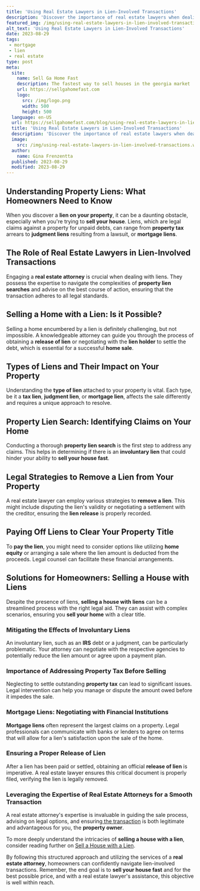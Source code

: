 ```yaml
---
title: 'Using Real Estate Lawyers in Lien-Involved Transactions'
description: 'Discover the importance of real estate lawyers when dealing with liens in transactions. Stay curious and ensure a smooth process with expert legal guidance.'
featured_img: /img/using-real-estate-lawyers-in-lien-involved-transactions.webp
alt_text: 'Using Real Estate Lawyers in Lien-Involved Transactions'
date: 2023-08-29
tags:
 - mortgage
 - lien
 - real estate
type: post
meta:
  site:
    name: Sell Ga Home Fast
    description: The fastest way to sell houses in the georgia market
    url: https://sellgahomefast.com
    logo:
      src: /img/logo.png
      width: 500
      height: 500
  language: en-US
  url: https://sellgahomefast.com/blog/using-real-estate-lawyers-in-lien-involved-transactions
  title: 'Using Real Estate Lawyers in Lien-Involved Transactions'
  description: 'Discover the importance of real estate lawyers when dealing with liens in transactions. Stay curious and ensure a smooth process with expert legal guidance.'
  image:
    src: /img/using-real-estate-lawyers-in-lien-involved-transactions.webp
  author:
    name: Gina Frenzentta
  published: 2023-08-29
  modified: 2023-08-29
---
```



## Understanding Property Liens: What Homeowners Need to Know

When you discover a **lien on your property**, it can be a daunting obstacle, especially when you're trying to **sell your house**. Liens, which are legal claims against a property for unpaid debts, can range from **property tax** arrears to **judgment liens** resulting from a lawsuit, or **mortgage liens**.

## The Role of Real Estate Lawyers in Lien-Involved Transactions

Engaging a **real estate attorney** is crucial when dealing with liens. They possess the expertise to navigate the complexities of **property lien searches** and advise on the best course of action, ensuring that the transaction adheres to all legal standards.

## Selling a Home with a Lien: Is it Possible?

Selling a home encumbered by a lien is definitely challenging, but not impossible. A knowledgeable attorney can guide you through the process of obtaining a **release of lien** or negotiating with the **lien holder** to settle the debt, which is essential for a successful **home sale**.

## Types of Liens and Their Impact on Your Property

Understanding the **type of lien** attached to your property is vital. Each type, be it a **tax lien**, **judgment lien**, or **mortgage lien**, affects the sale differently and requires a unique approach to resolve.

## Property Lien Search: Identifying Claims on Your Home

Conducting a thorough **property lien search** is the first step to address any claims. This helps in determining if there is an **involuntary lien** that could hinder your ability to **sell your house fast**.

## Legal Strategies to Remove a Lien from Your Property

A real estate lawyer can employ various strategies to **remove a lien**. This might include disputing the lien's validity or negotiating a settlement with the creditor, ensuring the **lien release** is properly recorded.

## Paying Off Liens to Clear Your Property Title

To **pay the lien**, you might need to consider options like utilizing **home equity** or arranging a sale where the lien amount is deducted from the proceeds. Legal counsel can facilitate these financial arrangements.

## Solutions for Homeowners: Selling a House with Liens

Despite the presence of liens, **selling a house with liens** can be a streamlined process with the right legal aid. They can assist with complex scenarios, ensuring you **sell your home** with a clear title.

### Mitigating the Effects of Involuntary Liens

An involuntary lien, such as an **IRS** debt or a judgment, can be particularly problematic. Your attorney can negotiate with the respective agencies to potentially reduce the lien amount or agree upon a payment plan.

### Importance of Addressing Property Tax Before Selling

Neglecting to settle outstanding **property tax** can lead to significant issues. Legal intervention can help you manage or dispute the amount owed before it impedes the sale.

### Mortgage Liens: Negotiating with Financial Institutions

**Mortgage liens** often represent the largest claims on a property. Legal professionals can communicate with banks or lenders to agree on terms that will allow for a lien's satisfaction upon the sale of the home.

### Ensuring a Proper Release of Lien

After a lien has been paid or settled, obtaining an official **release of lien** is imperative. A real estate lawyer ensures this critical document is properly filed, verifying the lien is legally removed.

### Leveraging the Expertise of Real Estate Attorneys for a Smooth Transaction

A real estate attorney's expertise is invaluable in guiding the sale process, advising on legal options, and ensuring[  the   transaction](https://sellgahomefast.com/blog/tips-for-quick-selling-of-a-house-with-a-lien) is both legitimate and advantageous for you, the **property owner**.

To more deeply understand the intricacies of **selling a house with a lien**, consider reading further on [Sell a House with a Lien](https://www.wearehomebuyers.com/blog/sell-a-house-with-a-lien/).

By following this structured approach and utilizing the services of a **real estate attorney**, homeowners can confidently navigate lien-involved transactions. Remember, the end goal is to **sell your house fast** and for the best possible price, and with a real estate lawyer's assistance, this objective is well within reach.